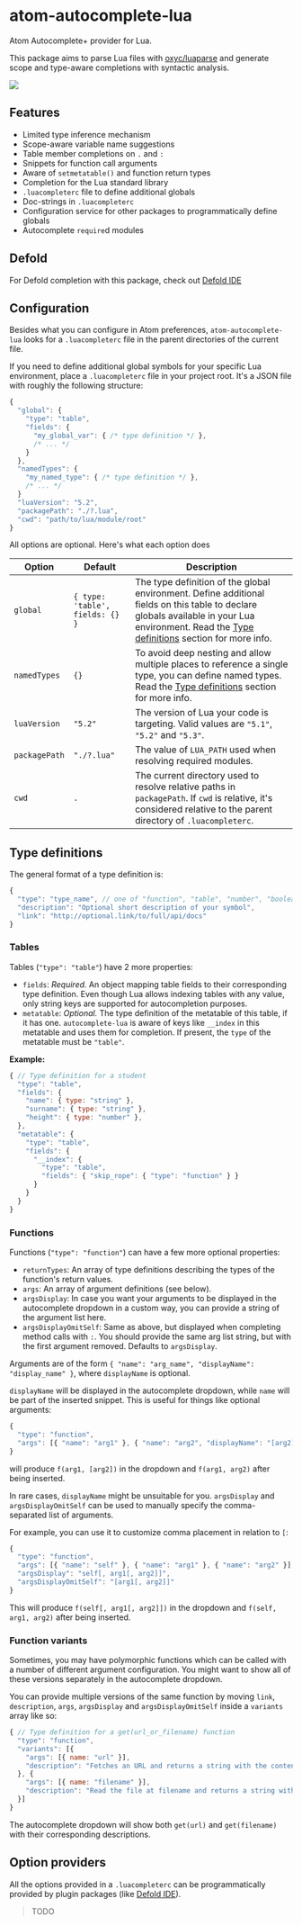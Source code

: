 # atom-autocomplete-lua

Atom Autocomplete+ provider for Lua.

This package aims to parse Lua files with [oxyc/luaparse](https://github.com/oxyc/luaparse) and generate scope and type-aware completions with syntactic analysis.

![](https://cloud.githubusercontent.com/assets/428060/19417900/ebb20426-93c0-11e6-98ef-c90b66fbf109.png)

## Features

* Limited type inference mechanism
* Scope-aware variable name suggestions
* Table member completions on `.` and `:`
* Snippets for function call arguments
* Aware of `setmetatable()` and function return types
* Completion for the Lua standard library
* `.luacompleterc` file to define additional globals
* Doc-strings in `.luacompleterc`
* Configuration service for other packages to programmatically define globals
* Autocomplete `require`d modules

## Defold

For Defold completion with this package, check out [Defold IDE](http://atom.io/packages/defold-ide)

## Configuration

Besides what you can configure in Atom preferences, `atom-autocomplete-lua`
looks for a `.luacompleterc` file in the parent directories of the current file.

If you need to define additional global symbols for your specific Lua environment,
place a `.luacompleterc` file in your project root. It's a JSON file with roughly
the following structure:

```javascript
{
  "global": {
    "type": "table",
    "fields": {
      "my_global_var": { /* type definition */ },
      /* ... */
    }
  },
  "namedTypes": {
    "my_named_type": { /* type definition */ },
    /* ... */
  }
  "luaVersion": "5.2",
  "packagePath": "./?.lua",
  "cwd": "path/to/lua/module/root"
}
```

All options are optional. Here's what each option does

|Option|Default|Description|
|-|-|-|
|`global`|`{ type: 'table', fields: {} }`|The type definition of the global environment. Define additional fields on this table to declare globals available in your Lua environment. Read the [Type definitions](#type-definitions) section for more info.
|`namedTypes`|`{}`|To avoid deep nesting and allow multiple places to reference a single type, you can define named types. Read the [Type definitions](#type-definitions) section for more info.
|`luaVersion`|`"5.2"`|The version of Lua your code is targeting. Valid values are `"5.1"`, `"5.2"` and `"5.3"`.
|`packagePath`|`"./?.lua"`|The value of `LUA_PATH` used when resolving required modules.
|`cwd`|`.`|The current directory used to resolve relative paths in `packagePath`. If `cwd` is relative, it's considered relative to the parent directory of `.luacompleterc`.


## Type definitions

The general format of a type definition is:

```javascript
{
  "type": "type_name", // one of "function", "table", "number", "boolean", "string" or "unknown"
  "description": "Optional short description of your symbol",
  "link": "http://optional.link/to/full/api/docs"
}
```

### Tables

Tables (`"type": "table"`) have 2 more properties:
  * `fields`: *Required.* An object mapping table fields to their corresponding type definition. Even though Lua allows indexing tables with any value, only string keys are supported for autocompletion purposes.
  * `metatable`: *Optional.* The type definition of the metatable of this table, if it has one. `autocomplete-lua` is aware of keys like `__index` in this metatable and uses them for completion. If present, the `type` of the metatable must be `"table"`.

**Example:**
```javascript
{ // Type definition for a student
  "type": "table",
  "fields": {
    "name": { type: "string" },
    "surname": { type: "string" },
    "height": { type: "number" },
  },
  "metatable": {
    "type": "table",
    "fields": {
      "__index": {
        "type": "table",
        "fields": { "skip_rope": { "type": "function" } }
      }
    }
  }
}
```

### Functions

Functions (`"type": "function"`) can have a few more optional properties:
  * `returnTypes`: An array of type definitions describing the types of the function's return values.
  * `args`: An array of argument definitions (see below).
  * `argsDisplay`: In case you want your arguments to be displayed in the autocomplete dropdown in a custom way, you can provide a string of the argument list here.
  * `argsDisplayOmitSelf`: Same as above, but displayed when completing method calls with `:`. You should provide the same arg list string, but with the first argument removed. Defaults to `argsDisplay`.

Arguments are of the form `{ "name": "arg_name", "displayName": "display_name" }`,
where `displayName` is optional.

`displayName` will be displayed in the
autocomplete dropdown, while `name` will be part of the inserted snippet.
This is useful for things like optional arguments:

```javascript
{
  "type": "function",
  "args": [{ "name": "arg1" }, { "name": "arg2", "displayName": "[arg2]" }],
}
```

will produce `f(arg1, [arg2])` in the dropdown and `f(arg1, arg2)` after being inserted.

In rare cases, `displayName` might be unsuitable for you. `argsDisplay` and `argsDisplayOmitSelf` can be used to manually specify the comma-separated list of
arguments.

For example, you can use it to customize comma placement in relation to `[`:

```javascript
{
  "type": "function",
  "args": [{ "name": "self" }, { "name": "arg1" }, { "name": "arg2" }],
  "argsDisplay": "self[, arg1[, arg2]]",
  "argsDisplayOmitSelf": "[arg1[, arg2]]"
}
```

This will produce `f(self[, arg1[, arg2]])` in the dropdown and `f(self, arg1, arg2)`
after being inserted.

### Function variants

Sometimes, you may have polymorphic functions which can be called with a number
of different argument configuration. You might want to show all of these
versions separately in the autocomplete dropdown.

You can provide multiple versions of the same function by moving `link`,
`description`, `args`, `argsDisplay` and `argsDisplayOmitSelf` inside a
`variants` array like so:

```javascript
{ // Type definition for a get(url_or_filename) function
  "type": "function",
  "variants": [{
    "args": [{ name: "url" }],
    "description": "Fetches an URL and returns a string with the contents"
  }, {
    "args": [{ name: "filename" }],
    "description": "Read the file at filename and returns a string with the contents"
  }]
}
```

The autocomplete dropdown will show both `get(url)` and `get(filename)` with their
corresponding descriptions.

## Option providers

All the options provided in a `.luacompleterc` can be programmatically provided
by plugin packages (like [Defold IDE](http://atom.io/packages/defold-ide)).

> TODO